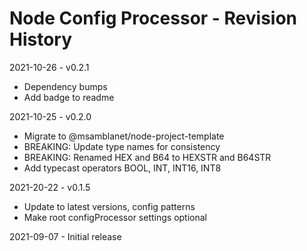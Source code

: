 # Node Config Processor - Revision History

2021-10-26 - v0.2.1
- Dependency bumps
- Add badge to readme

2021-10-25 - v0.2.0
- Migrate to @msamblanet/node-project-template
- BREAKING: Update type names for consistency
- BREAKING: Renamed HEX and B64 to HEXSTR and B64STR
- Add typecast operators BOOL, INT, INT16, INT8

2021-20-22 - v0.1.5
- Update to latest versions, config patterns
- Make root configProcessor settings optional

2021-09-07 - Initial release
